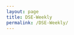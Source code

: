 ```yaml
---
layout: page
title: DSE-Weekly
permalink: /DSE-Weekly/
---
```


<br>
<br>
<div id="output"></div>
<!-- Load Babel -->
<script src="https://unpkg.com/babel-standalone@6/babel.min.js"></script>
<!-- Your custom script here -->
<script type="text/babel">

	var list = [

	"SSSTEEL",
	"GP",
	"ICB","SEAPEARL","KARNAPHULI","RUPALILIFE","SIBL","ATLASBANG","GREENDELT","SAVAREFR","SHYAMPSUG","QUASEMIND","SALVOCHEM","LRGLOBMF1","ASIAPACINS","CITYBANK","RENWICKJA","SAMATALETH","DESCO","VFSTDL","PROGRESLIF","GHAIL","STANCERAM","HEIDELBCEM","BXPHARMA","ISLAMIINS","NEWLINE","BXSYNTH","RELIANCE1","ZAHEENSPIN","PHPMF1","DULAMIACOT","KPPL","DELTASPINN","PIONEERINS","SEBL1STMF","KOHINOOR","AFCAGRO","KAY&QUE","SOUTHEASTB","KPCL","PREMIERCEM","GOLDENSON","PHENIXINS","DELTALIFE","PRIMEFIN","DBH1STMF","RDFOOD","LIBRAINFU","GREENDELMF","PRIMELIFE","NBL","BDFINANCE","IDLC","RAKCERAMIC","JANATAINS","PTL","PEOPLESINS","LHBL","MEGHNAPET","BATBC","IFADAUTOS","SANDHANINS","QUEENSOUTH","IBNSINA","BEACONPHAR","CENTRALINS","UPGDCL","ORIONPHARM","UTTARABANK","UCB","MERCINS","FAREASTLIF","RUPALIBANK","EMERALDOIL","GEMINISEA","HFL","ALARABANK","BENGALWTL","JAMUNABANK","SUMITPOWER","BSRMSTEEL","MARICO","ADNTEL","GLOBALINS","PHOENIXFIN","SKTRIMS","REPUBLIC","TRUSTBANK","MTB","BATASHOE","GENEXIL","ANWARGALV","NAVANACNG","BERGERPBL","NTC","ACI","BIFC","GRAMEENS2","GENNEXT","CNATEX","ICBAGRANI1","FIRSTFIN","ABB1STMF","DHAKABANK","AAMRATECH","MITHUNKNIT","KBPPWBIL","ISLAMIBANK","IPDC","UNITEDAIR","KEYACOSMET","IFILISLMF1","1JANATAMF","TUNGHAI","ICBIBANK","ICBAMCL2ND","ASIAINS","ABBANK","SSSTEEL","APOLOISPAT","RUPALIINS","VAMLBDMF1","POPULAR1MF","EXIM1STMF","EBL1STMF","FAMILYTEX","POWERGRID","INTECH","PRIME1ICBA","FBFIF","FUWANGCER","DAFODILCOM","FIRSTSBANK","PRIMEBANK","ALLTEX","NLI1STMF","CONTININS","NATLIFEINS","APEXFOOT","RENATA","RAHIMTEXT","MEGHNALIFE","PARAMOUNT","MLDYEING","ITC","SAMORITA","NHFIL","TAKAFULINS","SQURPHARMA","AMANFEED","BRACBANK","AGRANINS","PUBALIBANK","MEGHNACEM","UTTARAFIN","BANKASIA","GLAXOSMITH","JUTESPINN","BDWELDING","NITOLINS","AIL","DUTCHBANGL","ACIFORMULA","GPHISPAT","NCCBANK","ENVOYTEX","GHCL","CITYGENINS","LINDEBD","BARKAPOWER","TITASGAS","DHAKAINS","FUWANGFOOD","EXIMBANK","HWAWELLTEX","ONEBANKLTD","PDL","SPCERAMICS","RECKITTBEN","STANDBANKL","PURABIGEN","UNITEDINS","BEACHHATCH","SAFKOSPINN","NURANI","EASTLAND","NORTHRNINS","BNICL","CAPMBDBLMF","PRAGATILIF","SAIHAMTEX","JMISMDL","BEXIMCO","SAIFPOWER","PRIMEINSUR","BDCOM","UNIQUEHRL","ORIONINFU","ACTIVEFINE","FEDERALINS","BGIC","BBSCABLES","EASTRNLUB","EASTERNINS","MPETROLEUM","SQUARETEXT","STANDARINS","MBL1STMF","PRAGATIINS","EHL","MICEMENT","LANKABAFIN","JAMUNAOIL","SAPORTL","PF1STMF","RANFOUNDRY","SINGERBD","FINEFOODS","NAHEEACP","FASFIN","ICBSONALI1","PHARMAID","GP","PROVATIINS","ARGONDENIM","SHURWID","PADMAOIL","PRIMETEX","ADVENT","BDTHAI","UNITEDFIN","ACMELAB","SALAMCRST","TRUSTB1MF","IFIC","IMAMBUTTON","IFIC1STMF","EBL","ISLAMICFIN","RSRMSTEEL","ICB3RDNRB","AGNISYSL","VAMLRBBF","ARAMITCEM","HRTEX","KDSALTD","BSC","BPML","MIDASFIN","SONARBAINS","ICBEPMF1S1","REGENTTEX","INTRACO","DSHGARME","IBP","DBH","MERCANBANK","FEKDIL","APEXTANRY","AMCL(PRAN)","SHAHJABANK","POPULARLIF","AFTABAUTO","ACFL","MJLBD","DOREENPWR","MALEKSPIN","FORTUNE","ZAHINTEX","SAIHAMCOT","PREMIERBAN","FARCHEM","USMANIAGL","GSPFINANCE","RNSPIN","1STPRIMFMF","BSCCL","BBS","MONNOSTAF","ISNLTD","AAMRANET","ATCSLGF","YPL","NTLTUBES","DESHBANDHU","RUNNERAUTO","OLYMPIC","CAPMIBBLMF","BANGAS","APEXFOODS","BSRMLTD","AZIZPIPES","OIMEX","GBBPOWER","KTL","DSSL","APEXSPINN","SIMTEX","ALIF","SHASHADNIM","PENINSULA","TALLUSPIN","TOSRIFA","AL-HAJTEX","ANLIMAYARN","SEMLIBBLSF","SONARGAON","MONNOCERA","SILVAPHL","CENTRALPHL","NCCBLMF1","SEMLFBSLGF","PREMIERLEA","SINOBANGLA","AMBEEPHA","WATACHEM","LEGACYFOOT","UNIONCAP","GQBALLPEN","HAKKANIPUL","PADMALIFE","NPOLYMAR","SEMLLECMF","SHEPHERD","ARAMIT","SPCL","RELIANCINS","WMSHIPYARD","ESQUIRENIT","BAYLEASING","MAKSONSPIN","ECABLES","CVOPRL","ILFSL","EBLNRBMF","MHSML","BDLAMPS","OAL","METROSPIN","BDAUTOCA","CONFIDCEM","STYLECRAFT","SONALIANSH","MATINSPINN","MEGCONMILK","DACCADYE","COPPERTECH","ETL","SUNLIFEINS","MIRACLEIND","RINGSHINE","AIBL1STIMF","NFML","NORTHERN","ZEALBANGLA","FAREASTFIN","SILCOPHL"


	]

var i;

var text = "";

for (i = 0; i < list.length; i++) {
    text +=   `<h1>${list[i]}</h1><br>
    <img src="https://www.amarstock.com/Chart/draw?Code=${list[i]}&OVER=OverlayV!%3B&IND=&Size=600*750&cg=1&Cycle=Week1&Width=1&type=3&bg=white&upColor=Darkgreen&downColor=Red&grid=0&sv=1&dataType=1&X=undefined&Y=undefined">
    
    <br>`
  
}


document.getElementById('output').innerHTML = text;
</script>
<style type="text/css">
			#output {
			margin: 0 auto;
			text-align: center;
		}

</style>




